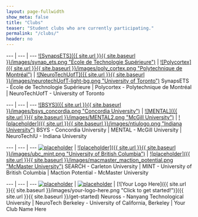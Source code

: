 ```yaml
---
layout: page-fullwidth
show_meta: false
title: "Clubs"
teaser: "Student clubs who are currently participating."
permalink: "/clubs/"
header: no
---
```


<div class="contributor" markdown="1">

--- | --- | ---
[![SynapsETS]({{ site.url }}{{ site.baseurl }}/images/synap_ets.png "École de Technologie Supérieure")](http://synapsets.etsmtl.ca/) | [![Polycortex]({{ site.url }}{{ site.baseurl }}/images/poly_cortex.png "Polytechnique de Montréal")](http://polycortex.polymtl.ca/) | [![NeuroTechUofT]({{ site.url }}{{ site.baseurl }}/images/neurotechUofT-light-bg.png "University of Toronto")](http://neurotechuoft.github.io/)
SynapsETS - École de Technologie Supérieure | Polycortex - Polytechnique de Montréal | NeuroTechUofT - University of Toronto

--- | --- | ---
[![BSYS]({{ site.url }}{{ site.baseurl }}/images/bsys_concordia.png "Concordia University")](http://bsys.ca/index.html) | [![MENTAL]({{ site.url }}{{ site.baseurl }}/images/MENTAL2.png "McGill University")](http://www.facebook.com/McGillNeurotech) | [![placeholder]({{ site.url }}{{ site.baseurl }}/images/ntiulogo.png "Indiana University")](https://neurotechiu.wordpress.com/)
BSYS - Concordia University | MENTAL - McGill University | NeuroTechIU - Indiana University

--- | --- | ---
[![placeholder](http://placehold.it/300x200 "Carleton University")](#link) | [![placeholder]({{ site.url }}{{ site.baseurl }}/images/ubc_mint.png "University of British Columbia")](https://ubcmint.github.io/) | [![placeholder]({{ site.url }}{{ site.baseurl }}/images/macmaster_maction_potential.png "McMaster University")](#link)
SEARCH - Carleton University | MINT - University of British Columbia | Maction Potential - McMaster University

--- | --- | ---
[![placeholder](http://placehold.it/300x200 "Nanyang Technological University")](#link) | [![placeholder](http://placehold.it/300x200 "University of California, Berkeley")](#link) | [![Your Logo Here]({{ site.url }}{{ site.baseurl }}/images/your-logo-here.png "Click to get started!")]({{ site.url }}{{ site.baseurl }}/get-started)
Neuross - Nanyang Technological University | NeuroTech Berkeley - University of California, Berkeley | Your Club Name Here

</div>
